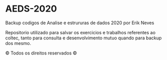 # AEDS-2020
Backup codigos de Analise e estrururas de dados 2020 por Erik Neves

Repositorio utilizado para salvar os exercicios e trabalhos referentes ao coltec, tanto para consulta e desenvolvimento mutuo
quando para backup dos mesmo.

© Todos os direitos reservados ©
